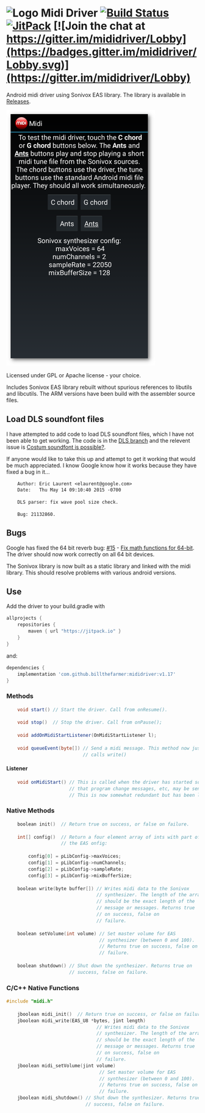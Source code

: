 # ![Logo](app/src/main/res/drawable-hdpi/ic_launcher.png) Midi Driver [![Build Status](https://travis-ci.org/billthefarmer/mididriver.svg?branch=master)](https://travis-ci.org/billthefarmer/mididriver) [![JitPack](https://jitpack.io/v/billthefarmer/mididriver.svg)](https://jitpack.io/#billthefarmer/mididriver) [![Join the chat at https://gitter.im/mididriver/Lobby](https://badges.gitter.im/mididriver/Lobby.svg)](https://gitter.im/mididriver/Lobby)

Android midi driver using Sonivox EAS library. The library is
available in
[Releases](https://github.com/billthefarmer/mididriver/releases).

![](https://github.com/billthefarmer/billthefarmer.github.io/raw/master/images/miditest.png)

Licensed under GPL or Apache license - your choice.

Includes Sonivox EAS library rebuilt without spurious references to
libutils and libcutils. The ARM versions have been build with the
assembler source files.

## Load DLS soundfont files
I have attempted to add code to load DLS soundfont files, which I have not been able to get working.
The code is in the [DLS branch](https://github.com/billthefarmer/mididriver/tree/DLS) and the
relevent issue is [Costum soundfont is possible?](https://github.com/billthefarmer/mididriver/issues/21).

If anyone would like to take this up and attempt to get it working that would be much appreciated. I
know Google know how it works because they have fixed a bug in it...
```
    Author: Eric Laurent <elaurent@google.com>
    Date:   Thu May 14 09:10:40 2015 -0700

    DLS parser: fix wave pool size check.

    Bug: 21132860.
```

## Bugs
Google has fixed the 64 bit reverb bug:
[#15](https://github.com/billthefarmer/mididriver/issues/15) -
[Fix math functions for 64-bit](https://github.com/android/platform_external_sonivox/commit/d216e303f65f5e36ffba92d342a8c61f753c98d7). The
driver should now work correctly on all 64 bit devices.

The Sonivox library is now built as a static library and linked with
the midi library. This should resolve problems with various android
versions.

## Use
Add the driver to your build.gradle with
```gradle
allprojects {
    repositories {
        maven { url "https://jitpack.io" }
    }
}
```
and:
```gradle
dependencies {
    implementation 'com.github.billthefarmer:mididriver:v1.17'
}
```

### Methods
```java
    void start() // Start the driver. Call from onResume().

    void stop()  // Stop the driver. Call from onPause();

    void addOnMidiStartListener(OnMidiStartListener l);

    void queueEvent(byte[]) // Send a midi message. This method now just
                            // calls write()
```
#### Listener
```java
    void onMidiStart() // This is called when the driver has started so
                       // that program change messages, etc, may be sent.
                       // This is now somewhat redundant but has been left in.
```
### Native Methods
```c++
    boolean init()  // Return true on success, or false on failure.
	
    int[] config()  // Return a four element array of ints with part of
                    // the EAS onfig:

        config[0] = pLibConfig->maxVoices;
        config[1] = pLibConfig->numChannels;
        config[2] = pLibConfig->sampleRate;
        config[3] = pLibConfig->mixBufferSize;

    boolean write(byte buffer[]) // Writes midi data to the Sonivox
                                 // synthesizer. The length of the array
                                 // should be the exact length of the
                                 // message or messages. Returns true
                                 // on success, false on
                                 // failure.

    boolean setVolume(int volume) // Set master volume for EAS
                                  // synthesizer (between 0 and 100).
                                  // Returns true on success, false on
                                  // failure.

    boolean shutdown() // Shut down the synthesizer. Returns true on
                       // success, false on failure.
```
### C/C++ Native Functions
```c++
#include "midi.h"

    jboolean midi_init()  // Return true on success, or false on failure.
    jboolean midi_write(EAS_U8 *bytes, jint length)
                                 // Writes midi data to the Sonivox
                                 // synthesizer. The length of the array
                                 // should be the exact length of the
                                 // message or messages. Returns true
                                 // on success, false on
                                 // failure.
    jboolean midi_setVolume(jint volume)
                                  // Set master volume for EAS
                                  // synthesizer (between 0 and 100).
                                  // Returns true on success, false on
                                  // failure.
    jboolean midi_shutdown() // Shut down the synthesizer. Returns true on
                             // success, false on failure.
```
